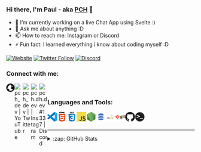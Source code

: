 ### Hi there, I'm Paul - aka [PCH][website] 👋

- 🔭 I’m currently working on a live Chat App using Svelte :)
- 💬 Ask me about anything :D
- 📫 How to reach me: Instagram or Discord
- ⚡ Fun fact: I learned everything i know about coding myself :D

[![Website](https://img.shields.io/website?label=pch.dev&style=for-the-badge&url=https%3A%2F%2Fcodestackr.com)](https://pch.dev)
[![Twitter Follow](https://img.shields.io/twitter/follow/pch_dev?color=1DA1F2&logo=twitter&style=for-the-badge)](https://twitter.com/intent/follow?original_referer=https%3A%2F%2Fgithub.com%2FLPwithPaul&screen_name=LPwithPaul)
[![Discord](https://img.shields.io/discord/730388063934480395?label=Discord&style=for-the-badge)](https://discord.gg/QVXPbFK)

### Connect with me:

[<img align="left" alt="https://pch.dev/" width="22px" src="https://raw.githubusercontent.com/iconic/open-iconic/master/svg/globe.svg" />][website]
[<img align="left" alt="pch_dev | YouTube" width="22px" src="https://cdn.jsdelivr.net/npm/simple-icons@v3/icons/youtube.svg" />][youtube]
[<img align="left" alt="pch_dev | Twitter" width="22px" src="https://cdn.jsdelivr.net/npm/simple-icons@v3/icons/twitter.svg" />][twitter]
[<img align="left" alt="pch.dev | Instagram" width="22px" src="https://cdn.jsdelivr.net/npm/simple-icons@v3/icons/instagram.svg" />][instagram]
[<img align="left" alt="pch.dev#1337 | Discord" width="22px" src="https://cdn.jsdelivr.net/npm/simple-icons@v3/icons/discord.svg" />][discord]

<br />

### Languages and Tools:

<img align="left" alt="Visual Studio Code" width="26px" src="https://raw.githubusercontent.com/github/explore/80688e429a7d4ef2fca1e82350fe8e3517d3494d/topics/visual-studio-code/visual-studio-code.png" />
<img align="left" alt="HTML5" width="26px" src="https://raw.githubusercontent.com/github/explore/80688e429a7d4ef2fca1e82350fe8e3517d3494d/topics/html/html.png" />
<img align="left" alt="CSS3" width="26px" src="https://raw.githubusercontent.com/github/explore/80688e429a7d4ef2fca1e82350fe8e3517d3494d/topics/css/css.png" />
<img align="left" alt="JavaScript" width="26px" src="https://raw.githubusercontent.com/github/explore/80688e429a7d4ef2fca1e82350fe8e3517d3494d/topics/javascript/javascript.png" />
<img align="left" alt="Node.js" width="26px" src="https://raw.githubusercontent.com/github/explore/80688e429a7d4ef2fca1e82350fe8e3517d3494d/topics/nodejs/nodejs.png" />
<img align="left" alt="SQL" width="26px" src="https://raw.githubusercontent.com/github/explore/80688e429a7d4ef2fca1e82350fe8e3517d3494d/topics/sql/sql.png" />
<img align="left" alt="MySQL" width="26px" src="https://raw.githubusercontent.com/github/explore/80688e429a7d4ef2fca1e82350fe8e3517d3494d/topics/mysql/mysql.png" />
<img align="left" alt="Git" width="26px" src="https://raw.githubusercontent.com/github/explore/80688e429a7d4ef2fca1e82350fe8e3517d3494d/topics/git/git.png" />
<img align="left" alt="GitHub" width="26px" src="https://raw.githubusercontent.com/github/explore/78df643247d429f6cc873026c0622819ad797942/topics/github/github.png" />
<img align="left" alt="Terminal" width="26px" src="https://raw.githubusercontent.com/github/explore/80688e429a7d4ef2fca1e82350fe8e3517d3494d/topics/terminal/terminal.png" />
<br />
<br />

---

<details>
  <summary>:zap: GitHub Stats</summary>

  <img align="left" alt="Paul's GitHub Stats" src="https://github-readme-stats.vercel.app/api?username=LPwithPaul&show_icons=true&hide_border=true" />

</details>

[website]: https://pch.dev
[twitter]: https://twitter.com/pch_dev
[youtube]: https://www.youtube.com/c/lpwithpaul
[instagram]: https://instagram.com/pch.dev
[discord]: https://discord.gg/QVXPbFK

